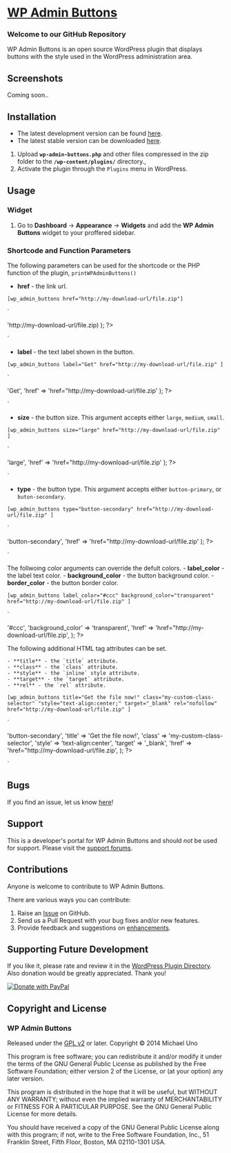 # [WP Admin Buttons](http://wordpress.org/plugins/wp-admin-buttons/) #

### Welcome to our GitHub Repository

WP Admin Buttons is an open source WordPress plugin that displays buttons with the style used in the WordPress administration area.

## Screenshots ##
Coming soon..

## Installation ##

- The latest development version can be found [here](https://github.com/michaeluno/wp-admin-buttons/branches). 
- The latest stable version can be downloaded [here](http://downloads.wordpress.org/plugin/wp-admin-buttons.latest-stable.zip).

1. Upload **`wp-admin-buttons.php`** and other files compressed in the zip folder to the **`/wp-content/plugins/`** directory.,
2. Activate the plugin through the `Plugins` menu in WordPress.

## Usage ##

### Widget
1. Go to **Dashboard** -> **Appearance** -> **Widgets** and add the **WP Admin Buttons** widget to your proffered sidebar.

### Shortcode and Function Parameters

The following parameters can be used for the shortcode or the PHP function of the plugin, <code>printWPAdminButtons()</code>

- **href** - the link url.

`
[wp_admin_buttons href="http://my-download-url/file.zip"]
`

`
<?php printWPAdminButtons( array( 'href' => 'http://my-download-url/file.zip) ); ?>
`

- **label** - the text label shown in the button.

`
[wp_admin_buttons label="Get" href="http://my-download-url/file.zip" ]
`

`
<?php printWPAdminButtons( array( 'label' => 'Get', 'href' => 'href="http://my-download-url/file.zip' ); ?>
`

- **size** - the button size. This argument accepts either `large`, `medium`, `small`.

`
[wp_admin_buttons size="large" href="http://my-download-url/file.zip" ]
`

`
<?php printWPAdminButtons( array( 'size' => 'large', 'href' => 'href="http://my-download-url/file.zip' ); ?>
`

- **type** - the button type. This argument accepts either `button-primary`, or  `buton-secondary`.

`
[wp_admin_buttons type="button-secondary" href="http://my-download-url/file.zip" ]
`

`
<?php printWPAdminButtons( array( 'type' => 'button-secondary', 'href' => 'href="http://my-download-url/file.zip' ); ?>
`

The follwoing color arguments can override the defult colors.
    - **label_color** - the label text color.
    - **background_color** - the button background color.
    - **border_color** - the button border color.

`
[wp_admin_buttons label_color="#ccc" background_color="transparent" href="http://my-download-url/file.zip" ]
`

`
<?php printWPAdminButtons( 
    array( 
        'label_color' => '#ccc',
        'background_color' => 'transparent',
        'href' => 'href="http://my-download-url/file.zip',
    ); 
?>


The following additional HTML tag attributes can be set.

    - **title** - the `title` attribute.
    - **class** - the `class` attribute.
    - **style** - the `inline` style attribute.
    - **target** - the `target` attribute.
    - **rel** - the `rel` attribute.

`
[wp_admin_buttons title="Get the file now!" class="my-custom-class-selector" "style="text-align:center;" target="_blank" rel="nofollow" href="http://my-download-url/file.zip" ]
`

`
<?php printWPAdminButtons( 
    array( 
        'type' => 'button-secondary', 
        'title' => 'Get the file now!',
        'class' => 'my-custom-class-selector',
        'style' => 'text-align:center',
        'target' => '_blank',
        'href' => 'href="http://my-download-url/file.zip',
    ); 
?>
`

## Bugs ##
If you find an issue, let us know [here](https://github.com/michaeluno/wp-admin-buttons/issues)!

## Support ##
This is a developer's portal for WP Admin Buttons and should _not_ be used for support. Please visit the [support forums](http://wordpress.org/support/plugin/wp-admin-buttons).

## Contributions ##
Anyone is welcome to contribute to WP Admin Buttons.

There are various ways you can contribute:

1. Raise an [Issue](https://github.com/michaeluno/wp-admin-buttons/issues) on GitHub.
2. Send us a Pull Request with your bug fixes and/or new features.
3. Provide feedback and suggestions on [enhancements](https://github.com/michaeluno/wp-admin-buttons/issues?direction=desc&labels=Enhancement&page=1&sort=created&state=open).

## Supporting Future Development ##

If you like it, please rate and review it in the [WordPress Plugin Directory](http://wordpress.org/support/view/plugin-reviews/wp-admin-buttons?filter=5). Also donation would be greatly appreciated. Thank you!

[![Donate with PayPal](https://www.paypal.com/en_US/i/btn/x-click-but04.gif)](http://en.michaeluno.jp/donate) 

## Copyright and License ##

### WP Admin Buttons ###
Released under the [GPL v2](./LICENSE.txt) or later.
Copyright © 2014 Michael Uno

This program is free software; you can redistribute it and/or modify
it under the terms of the GNU General Public License as published by
the Free Software Foundation; either version 2 of the License, or
(at your option) any later version.

This program is distributed in the hope that it will be useful,
but WITHOUT ANY WARRANTY; without even the implied warranty of
MERCHANTABILITY or FITNESS FOR A PARTICULAR PURPOSE.  See the
GNU General Public License for more details.

You should have received a copy of the GNU General Public License along
with this program; if not, write to the Free Software Foundation, Inc.,
51 Franklin Street, Fifth Floor, Boston, MA 02110-1301 USA.